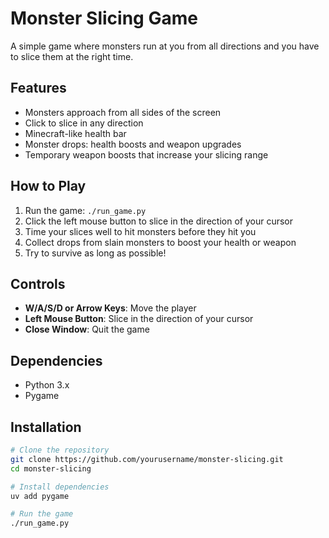 # Monster Slicing Game

A simple game where monsters run at you from all directions and you have to slice them at the right time.

## Features

- Monsters approach from all sides of the screen
- Click to slice in any direction
- Minecraft-like health bar
- Monster drops: health boosts and weapon upgrades
- Temporary weapon boosts that increase your slicing range

## How to Play

1. Run the game: `./run_game.py`
2. Click the left mouse button to slice in the direction of your cursor
3. Time your slices well to hit monsters before they hit you
4. Collect drops from slain monsters to boost your health or weapon
5. Try to survive as long as possible!

## Controls

- **W/A/S/D or Arrow Keys**: Move the player
- **Left Mouse Button**: Slice in the direction of your cursor
- **Close Window**: Quit the game

## Dependencies

- Python 3.x
- Pygame

## Installation

```bash
# Clone the repository
git clone https://github.com/yourusername/monster-slicing.git
cd monster-slicing

# Install dependencies
uv add pygame

# Run the game
./run_game.py
```